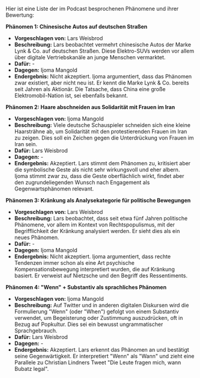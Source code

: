 Hier ist eine Liste der im Podcast besprochenen Phänomene und ihrer Bewertung:

**Phänomen 1: Chinesische Autos auf deutschen Straßen**
* **Vorgeschlagen von:** Lars Weisbrod
* **Beschreibung:**  Lars beobachtet vermehrt chinesische Autos der Marke Lynk & Co. auf deutschen Straßen. Diese Elektro-SUVs werden vor allem über digitale Vertriebskanäle an junge Menschen vermarktet.
* **Dafür:** -
* **Dagegen:** Ijoma Mangold
* **Endergebnis:** Nicht akzeptiert. Ijoma argumentiert, dass das Phänomen zwar existiert, aber nicht neu ist. Er kennt die Marke Lynk & Co. bereits seit Jahren als Aktionär. Die Tatsache, dass China eine große Elektromobil-Nation ist, sei ebenfalls bekannt.

**Phänomen 2: Haare abschneiden aus Solidarität mit Frauen im Iran**
* **Vorgeschlagen von:** Ijoma Mangold
* **Beschreibung:**  Viele deutsche Schauspieler schneiden sich eine kleine Haarsträhne ab, um Solidarität mit den protestierenden Frauen im Iran zu zeigen.  Dies soll ein Zeichen gegen die Unterdrückung von Frauen im Iran sein.
* **Dafür:** Lars Weisbrod
* **Dagegen:** -
* **Endergebnis:** Akzeptiert. Lars stimmt dem Phänomen zu, kritisiert aber die symbolische Geste als nicht sehr wirkungsvoll und eher albern. Ijoma stimmt zwar zu, dass die Geste oberflächlich wirkt, findet aber den zugrundeliegenden Wunsch nach Engagement als Gegenwartsphänomen relevant.

**Phänomen 3: Kränkung als Analysekategorie für politische Bewegungen**
* **Vorgeschlagen von:** Lars Weisbrod
* **Beschreibung:** Lars beobachtet, dass seit etwa fünf Jahren politische Phänomene, vor allem im Kontext von Rechtspopulismus, mit der Begrifflichkeit der Kränkung analysiert werden. Er sieht dies als ein neues Phänomen.
* **Dafür:** -
* **Dagegen:** Ijoma Mangold
* **Endergebnis:** Nicht akzeptiert. Ijoma argumentiert, dass rechte Tendenzen immer schon als eine Art psychische Kompensationsbewegung interpretiert wurden, die auf Kränkung basiert. Er verweist auf Nietzsche und den Begriff des Ressentiments.

**Phänomen 4: "Wenn" + Substantiv als sprachliches Phänomen**
* **Vorgeschlagen von:** Ijoma Mangold
* **Beschreibung:** Auf Twitter und in anderen digitalen Diskursen wird die Formulierung "Wenn" (oder "When") gefolgt von einem Substantiv verwendet, um Begeisterung oder Zustimmung auszudrücken, oft in Bezug auf Popkultur.  Dies sei ein bewusst ungrammatischer Sprachgebrauch.
* **Dafür:** Lars Weisbrod
* **Dagegen:** -
* **Endergebnis:** Akzeptiert. Lars erkennt das Phänomen an und bestätigt seine Gegenwärtigkeit.  Er interpretiert "Wenn" als "Wann" und zieht eine Parallele zu Christian Lindners Tweet "Die Leute fragen mich, wann Bubatz legal".
